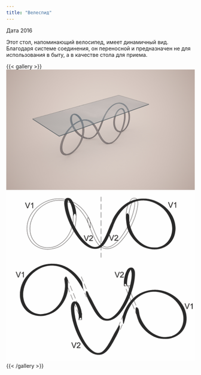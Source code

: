 ```yaml
---
title: "Велеспид"
---
```


Дата 2016

Этот стол, напоминающий велосипед, имеет динамичный вид. Благодаря системе соединения, он переносной и предназначен не для использования в быту, а в качестве стола для приема.

{{< gallery >}}
<img src="featured.jpg" class="grid-w50 md:grid-w33 xl:grid-w25" />
<img src="velespit_01.png" class="grid-w50 md:grid-w33 xl:grid-w25" />
{{< /gallery >}}
